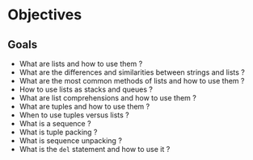 # Objectives

## Goals
- What are lists and how to use them ?
- What are the differences and similarities between strings and lists ?
- What are the most common methods of lists and how to use them ?
- How to use lists as stacks and queues ?
- What are list comprehensions and how to use them ?
- What are tuples and how to use them ?
- When to use tuples versus lists ?
- What is a sequence ?
- What is tuple packing ?
- What is sequence unpacking ?
- What is the `del` statement and how to use it ?

